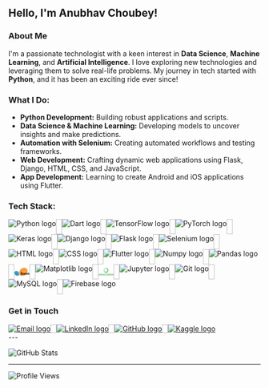 ## Hello, I'm Anubhav Choubey!

### About Me
I'm a passionate technologist with a keen interest in **Data Science**, **Machine Learning**, and **Artificial Intelligence**. I love exploring new technologies and leveraging them to solve real-life problems. My journey in tech started with **Python**, and it has been an exciting ride ever since!

### What I Do:
- **Python Development:** Building robust applications and scripts.
- **Data Science & Machine Learning:** Developing models to uncover insights and make predictions.
- **Automation with Selenium:** Creating automated workflows and testing frameworks.
- **Web Development:** Crafting dynamic web applications using Flask, Django, HTML, CSS, and JavaScript.
- **App Development:** Learning to create Android and iOS applications using Flutter.

### Tech Stack:
<div align="left" style="display: flex; flex-wrap: wrap;">
  <img src="https://skillicons.dev/icons?i=py" height="30" alt="Python logo" />
  <img width="12" />
  <img src="https://skillicons.dev/icons?i=dart" height="30" alt="Dart logo" />
  <img width="12" />
  <img src="https://skillicons.dev/icons?i=tensorflow" height="30" alt="TensorFlow logo" />
  <img width="12" />
  <img src="https://skillicons.dev/icons?i=pytorch" height="30" alt="PyTorch logo" />
  <img width="12" />
  <img src="https://upload.wikimedia.org/wikipedia/commons/a/ae/Keras_logo.svg" height="30" alt="Keras logo" />
  <img width="12" />
  <img src="https://skillicons.dev/icons?i=django" height="30" alt="Django logo" />
  <img width="12" />
  <img src="https://skillicons.dev/icons?i=flask" height="30" alt="Flask logo" />
  <img width="12" />
  <img src="https://skillicons.dev/icons?i=selenium" height="30" alt="Selenium logo" />
  <img width="12" />
  <img src="https://skillicons.dev/icons?i=html" height="30" alt="HTML logo" />
  <img width="12" />
  <img src="https://skillicons.dev/icons?i=css" height="30" alt="CSS logo" />
  <img width="12" />
  <img src="https://skillicons.dev/icons?i=flutter" height="30" alt="Flutter logo" />
  <img width="12" />
  <img src="https://cdn.jsdelivr.net/gh/devicons/devicon/icons/numpy/numpy-original.svg" height="30" alt="Numpy logo" />
  <img width="12" />
  <img src="https://cdn.jsdelivr.net/gh/devicons/devicon/icons/pandas/pandas-original.svg" height="30" alt="Pandas logo" />
  <img width="12" />
  <img src="https://github.com/devicons/devicon/blob/master/icons/scikitlearn/scikitlearn-original.svg" height="30" alt="Scikit-learn logo" />
  <img width="12" />
  <img src="https://cdn.jsdelivr.net/gh/devicons/devicon/icons/matplotlib/matplotlib-original.svg" height="30" alt="Matplotlib logo" />
  <img width="12" />
  <img src="https://github.com/devicons/devicon/blob/master/icons/anaconda/anaconda-original-wordmark.svg" height="30" alt="Conda logo" />
  <img width="12" />
  <img src="https://cdn.jsdelivr.net/gh/devicons/devicon/icons/jupyter/jupyter-original.svg" height="30" alt="Jupyter logo" />
  <img width="12" />
  <img src="https://skillicons.dev/icons?i=git" height="30" alt="Git logo" />
  <img width="12" />
  <img src="https://skillicons.dev/icons?i=mysql" height="30" alt="MySQL logo" />
  <img width="12" />
  <img src="https://skillicons.dev/icons?i=firebase" height="30" alt="Firebase logo" />
</div>

### Get in Touch
<div align="left" style="display: flex; flex-wrap: wrap;">
  <a href="mailto:choubey.anubhav253@gmail.com">
    <img src="https://skillicons.dev/icons?i=gmail" height="30" alt="Email logo" />
  </a>
  <img width="12" />
  <a href="https://www.linkedin.com/in/anubhav-choubey/">
    <img src="https://skillicons.dev/icons?i=linkedin" height="30" alt="LinkedIn logo" />
  </a>
  <img width="12" />
  <a href="https://github.com/LazyyVenom">
    <img src="https://skillicons.dev/icons?i=github" height="30" alt="GitHub logo" />
  </a>
  <img width="12" />
  <a href="https://www.kaggle.com/choubeyanubhav">
    <img src="https://cdn.jsdelivr.net/gh/devicons/devicon/icons/kaggle/kaggle-original.svg" height="28" alt="Kaggle logo" />
  </a>
</div>
---

![GitHub Stats](https://streak-stats.demolab.com?user=LazyyVenom&theme=highcontrast&hide_border=true&border_radius=5&card_width=800)

---

![Profile Views](https://komarev.com/ghpvc/?username=LazyyVenom)
